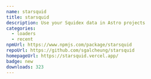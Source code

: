 ```yaml
---
name: starsquid
title: starsquid
description: Use your Squidex data in Astro projects
categories:
  - loaders
  - recent
npmUrl: https://www.npmjs.com/package/starsquid
repoUrl: https://github.com/sgalcheung/starsquid
homepageUrl: https://starsquid.vercel.app/
badge: new
downloads: 323
---
```

